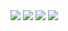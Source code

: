 <picture>
<img src="../img/Screenshot (264).png">
<img src="../img/Screenshot (265).png">
<img src="../img/Screenshot (266).png">
<img src="../img/Screenshot (267).png">
</picture>